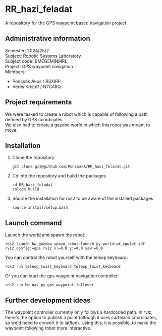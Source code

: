 # RR_hazi_feladat

A repository for the GPS waypoint based navigation project.

##  Administrative information

Semester: 2024/25/2\
Subject: Robotic Systems Laboratory \
Subject code: BMEGEMINMRL\
Project: GPS waypoint navigation\
Members:
- Poncsák Ákos / RSXIRP
- Veres Kristóf / N7CARQ

## Project requirements

We were tasked to create a robot which is capable of following a path defined by GPS coordinates.\
We also had to create a gazebo world in which this robot was meant to move.

## Installation

1. Clone the repository
    ```
    git clone git@github.com:PoncsakA/RR_hazi_feladat.git
    ```
2. Cd into the repository and build the packages
    ```
    cd RR_hazi_feladat
    colcon build
    ```
3. Source the installation for ros2 to be aware of the installed packages
    ```
    source install/setup.bash
    ```

## Launch command
Launch the world and spawn the robot:
```
ros2 launch hw_gazebo spawn_robot.launch.py world:=d_epulet.sdf rviz_config:=gps.rviz x:=0.0 y:=0.0 yaw:=0.0
```
You can control the robot yourself with the teleop keyboard:
```
ros2 run teleop_twist_keyboard teleop_twist_keyboard
```
Or you can start the gps waypoint navigation controller:
```
ros2 run hw_nav_py gps_waypoint_follower
```
## Further development ideas
The waypoint controller currently only follows a hardcoded path. In rviz, there's the option to publish a point (altough it uses cartesian coordinates, so we'd need to convert it to lat/lon).
Using this, it is possible, to make the waypoint following robot more interactive.
